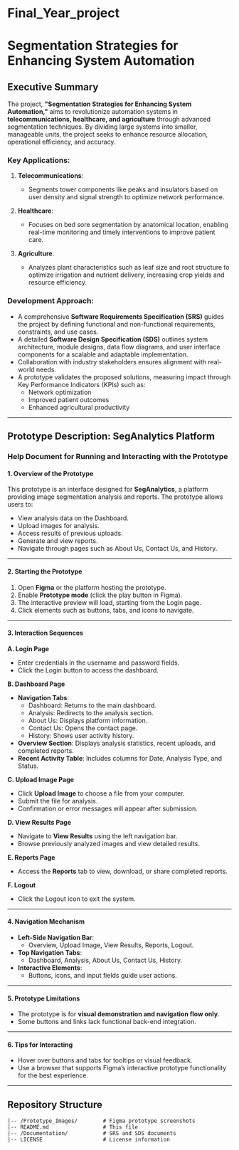 # Final_Year_project
# Segmentation Strategies for Enhancing System Automation

## Executive Summary
The project, **"Segmentation Strategies for Enhancing System Automation,"** aims to revolutionize automation systems in **telecommunications, healthcare, and agriculture** through advanced segmentation techniques. By dividing large systems into smaller, manageable units, the project seeks to enhance resource allocation, operational efficiency, and accuracy.

### Key Applications:
1. **Telecommunications**:  
   - Segments tower components like peaks and insulators based on user density and signal strength to optimize network performance.

2. **Healthcare**:  
   - Focuses on bed sore segmentation by anatomical location, enabling real-time monitoring and timely interventions to improve patient care.

3. **Agriculture**:  
   - Analyzes plant characteristics such as leaf size and root structure to optimize irrigation and nutrient delivery, increasing crop yields and resource efficiency.

### Development Approach:
- A comprehensive **Software Requirements Specification (SRS)** guides the project by defining functional and non-functional requirements, constraints, and use cases.
- A detailed **Software Design Specification (SDS)** outlines system architecture, module designs, data flow diagrams, and user interface components for a scalable and adaptable implementation.
- Collaboration with industry stakeholders ensures alignment with real-world needs.
- A prototype validates the proposed solutions, measuring impact through Key Performance Indicators (KPIs) such as:
  - Network optimization
  - Improved patient outcomes
  - Enhanced agricultural productivity

---

## Prototype Description: SegAnalytics Platform

### Help Document for Running and Interacting with the Prototype

#### 1. Overview of the Prototype
This prototype is an interface designed for **SegAnalytics**, a platform providing image segmentation analysis and reports. The prototype allows users to:
- View analysis data on the Dashboard.
- Upload images for analysis.
- Access results of previous uploads.
- Generate and view reports.
- Navigate through pages such as About Us, Contact Us, and History.

---

#### 2. Starting the Prototype
1. Open **Figma** or the platform hosting the prototype.
2. Enable **Prototype mode** (click the play button in Figma).
3. The interactive preview will load, starting from the Login page.
4. Click elements such as buttons, tabs, and icons to navigate.

---

#### 3. Interaction Sequences

**A. Login Page**  
- Enter credentials in the username and password fields.  
- Click the Login button to access the dashboard.  

**B. Dashboard Page**  
- **Navigation Tabs**:
  - Dashboard: Returns to the main dashboard.
  - Analysis: Redirects to the analysis section.
  - About Us: Displays platform information.
  - Contact Us: Opens the contact page.
  - History: Shows user activity history.
- **Overview Section**: Displays analysis statistics, recent uploads, and completed reports.
- **Recent Activity Table**: Includes columns for Date, Analysis Type, and Status.

**C. Upload Image Page**  
- Click **Upload Image** to choose a file from your computer.  
- Submit the file for analysis.  
- Confirmation or error messages will appear after submission.

**D. View Results Page**  
- Navigate to **View Results** using the left navigation bar.  
- Browse previously analyzed images and view detailed results.

**E. Reports Page**  
- Access the **Reports** tab to view, download, or share completed reports.

**F. Logout**  
- Click the Logout icon to exit the system.

---

#### 4. Navigation Mechanism
- **Left-Side Navigation Bar**:
  - Overview, Upload Image, View Results, Reports, Logout.
- **Top Navigation Tabs**:
  - Dashboard, Analysis, About Us, Contact Us, History.
- **Interactive Elements**:
  - Buttons, icons, and input fields guide user actions.

---

#### 5. Prototype Limitations
- The prototype is for **visual demonstration and navigation flow only**.
- Some buttons and links lack functional back-end integration.

---

#### 6. Tips for Interacting
- Hover over buttons and tabs for tooltips or visual feedback.
- Use a browser that supports Figma’s interactive prototype functionality for the best experience.

---

## Repository Structure
```plaintext
|-- /Prototype_Images/        # Figma prototype screenshots
|-- README.md                 # This file
|-- /Documentation/           # SRS and SDS documents
|-- LICENSE                   # License information
